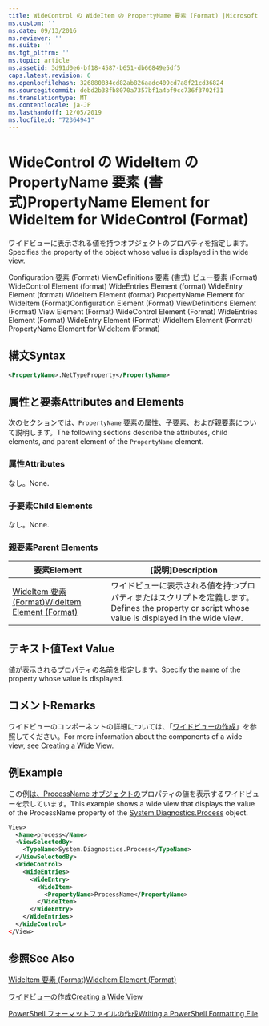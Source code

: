 ```yaml
---
title: WideControl の WideItem の PropertyName 要素 (Format) |Microsoft Docs
ms.custom: ''
ms.date: 09/13/2016
ms.reviewer: ''
ms.suite: ''
ms.tgt_pltfrm: ''
ms.topic: article
ms.assetid: 3d91d0e6-bf18-4587-b651-db66849e5df5
caps.latest.revision: 6
ms.openlocfilehash: 326880834cd82ab826aadc409cd7a8f21cd36824
ms.sourcegitcommit: debd2b38fb8070a7357bf1a4bf9cc736f3702f31
ms.translationtype: MT
ms.contentlocale: ja-JP
ms.lasthandoff: 12/05/2019
ms.locfileid: "72364941"
---
```

# <a name="propertyname-element-for-wideitem-for-widecontrol-format"></a><span data-ttu-id="b82a3-102">WideControl の WideItem の PropertyName 要素 (書式)</span><span class="sxs-lookup"><span data-stu-id="b82a3-102">PropertyName Element for WideItem for WideControl (Format)</span></span>

<span data-ttu-id="b82a3-103">ワイドビューに表示される値を持つオブジェクトのプロパティを指定します。</span><span class="sxs-lookup"><span data-stu-id="b82a3-103">Specifies the property of the object whose value is displayed in the wide view.</span></span>

<span data-ttu-id="b82a3-104">Configuration 要素 (Format) ViewDefinitions 要素 (書式) ビュー要素 (Format) WideControl Element (format) WideEntries Element (format) WideEntry Element (format) WideItem Element (format) PropertyName Element for WideItem (Format)</span><span class="sxs-lookup"><span data-stu-id="b82a3-104">Configuration Element (Format) ViewDefinitions Element (Format) View Element (Format) WideControl Element (Format) WideEntries Element (Format) WideEntry Element (Format) WideItem Element (Format) PropertyName Element for WideItem (Format)</span></span>

## <a name="syntax"></a><span data-ttu-id="b82a3-105">構文</span><span class="sxs-lookup"><span data-stu-id="b82a3-105">Syntax</span></span>

```xml
<PropertyName>.NetTypeProperty</PropertyName>
```

## <a name="attributes-and-elements"></a><span data-ttu-id="b82a3-106">属性と要素</span><span class="sxs-lookup"><span data-stu-id="b82a3-106">Attributes and Elements</span></span>

<span data-ttu-id="b82a3-107">次のセクションでは、`PropertyName` 要素の属性、子要素、および親要素について説明します。</span><span class="sxs-lookup"><span data-stu-id="b82a3-107">The following sections describe the attributes, child elements, and parent element of the `PropertyName` element.</span></span>

### <a name="attributes"></a><span data-ttu-id="b82a3-108">属性</span><span class="sxs-lookup"><span data-stu-id="b82a3-108">Attributes</span></span>

<span data-ttu-id="b82a3-109">なし。</span><span class="sxs-lookup"><span data-stu-id="b82a3-109">None.</span></span>

### <a name="child-elements"></a><span data-ttu-id="b82a3-110">子要素</span><span class="sxs-lookup"><span data-stu-id="b82a3-110">Child Elements</span></span>

<span data-ttu-id="b82a3-111">なし。</span><span class="sxs-lookup"><span data-stu-id="b82a3-111">None.</span></span>

### <a name="parent-elements"></a><span data-ttu-id="b82a3-112">親要素</span><span class="sxs-lookup"><span data-stu-id="b82a3-112">Parent Elements</span></span>

|<span data-ttu-id="b82a3-113">要素</span><span class="sxs-lookup"><span data-stu-id="b82a3-113">Element</span></span>|<span data-ttu-id="b82a3-114">[説明]</span><span class="sxs-lookup"><span data-stu-id="b82a3-114">Description</span></span>|
|-------------|-----------------|
|[<span data-ttu-id="b82a3-115">WideItem 要素 (Format)</span><span class="sxs-lookup"><span data-stu-id="b82a3-115">WideItem Element (Format)</span></span>](./wideitem-element-for-widecontrol-format.md)|<span data-ttu-id="b82a3-116">ワイドビューに表示される値を持つプロパティまたはスクリプトを定義します。</span><span class="sxs-lookup"><span data-stu-id="b82a3-116">Defines the property or script whose value is displayed in the wide view.</span></span>|

## <a name="text-value"></a><span data-ttu-id="b82a3-117">テキスト値</span><span class="sxs-lookup"><span data-stu-id="b82a3-117">Text Value</span></span>

<span data-ttu-id="b82a3-118">値が表示されるプロパティの名前を指定します。</span><span class="sxs-lookup"><span data-stu-id="b82a3-118">Specify the name of the property whose value is displayed.</span></span>

## <a name="remarks"></a><span data-ttu-id="b82a3-119">コメント</span><span class="sxs-lookup"><span data-stu-id="b82a3-119">Remarks</span></span>

<span data-ttu-id="b82a3-120">ワイドビューのコンポーネントの詳細については、「[ワイドビューの作成](./creating-a-wide-view.md)」を参照してください。</span><span class="sxs-lookup"><span data-stu-id="b82a3-120">For more information about the components of a wide view, see [Creating a Wide View](./creating-a-wide-view.md).</span></span>

## <a name="example"></a><span data-ttu-id="b82a3-121">例</span><span class="sxs-lookup"><span data-stu-id="b82a3-121">Example</span></span>

<span data-ttu-id="b82a3-122">この例[は、ProcessName オブジェクトの](/dotnet/api/System.Diagnostics.Process)プロパティの値を表示するワイドビューを示しています。</span><span class="sxs-lookup"><span data-stu-id="b82a3-122">This example shows a wide view that displays the value of the ProcessName property of the [System.Diagnostics.Process](/dotnet/api/System.Diagnostics.Process) object.</span></span>

```xml
View>
  <Name>process</Name>
  <ViewSelectedBy>
    <TypeName>System.Diagnostics.Process</TypeName>
  </ViewSelectedBy>
  <WideControl>
    <WideEntries>
      <WideEntry>
        <WideItem>
          <PropertyName>ProcessName</PropertyName>
        </WideItem>
      </WideEntry>
    </WideEntries>
  </WideControl>
</View>

```

## <a name="see-also"></a><span data-ttu-id="b82a3-123">参照</span><span class="sxs-lookup"><span data-stu-id="b82a3-123">See Also</span></span>

[<span data-ttu-id="b82a3-124">WideItem 要素 (Format)</span><span class="sxs-lookup"><span data-stu-id="b82a3-124">WideItem Element (Format)</span></span>](./wideitem-element-for-widecontrol-format.md)

[<span data-ttu-id="b82a3-125">ワイドビューの作成</span><span class="sxs-lookup"><span data-stu-id="b82a3-125">Creating a Wide View</span></span>](./creating-a-wide-view.md)

[<span data-ttu-id="b82a3-126">PowerShell フォーマットファイルの作成</span><span class="sxs-lookup"><span data-stu-id="b82a3-126">Writing a PowerShell Formatting File</span></span>](./writing-a-powershell-formatting-file.md)
